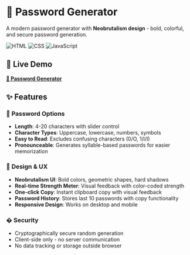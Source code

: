# 🔐 Password Generator

A modern password generator with **Neobrutalism design** - bold, colorful, and secure password generation.

![HTML](https://img.shields.io/badge/HTML5-E34F26?style=flat&logo=html5&logoColor=white)
![CSS](https://img.shields.io/badge/CSS3-1572B6?style=flat&logo=css3&logoColor=white)
![JavaScript](https://img.shields.io/badge/JavaScript-F7DF1E?style=flat&logo=javascript&logoColor=black)

## 🚀 Live Demo

**[🔗 Password Generator](passep-generator.netlify.app)**

## ✨ Features

### 🎯 **Password Options**
- **Length**: 4-20 characters with slider control
- **Character Types**: Uppercase, lowercase, numbers, symbols
- **Easy to Read**: Excludes confusing characters (0/O, 1/l/I)
- **Pronounceable**: Generates syllable-based passwords for easier memorization

### 🎨 **Design & UX**
- **Neobrutalism UI**: Bold colors, geometric shapes, hard shadows
- **Real-time Strength Meter**: Visual feedback with color-coded strength
- **One-click Copy**: Instant clipboard copy with visual feedback
- **Password History**: Stores last 10 passwords with copy functionality
- **Responsive Design**: Works on desktop and mobile

### � **Security**
- Cryptographically secure random generation
- Client-side only - no server communication
- No data tracking or storage outside browser


